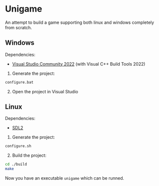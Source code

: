 # Unigame

An attempt to build a game supporting both linux and windows completely from scratch.

## Windows

Dependencies:

- [Visual Studio Community 2022](https://visualstudio.microsoft.com/downloads/) (with Visual C++ Build Tools 2022)

1. Generate the project:

```sh
configure.bat
```

2. Open the project in Visual Studio

## Linux

Dependencies:

- [SDL2](https://www.libsdl.org/)

1. Generate the project:

```sh
configure.sh
```

2. Build the project:

```sh
cd ./build
make
```

Now you have an executable `unigame` which can be runned.
